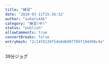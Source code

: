 ```yaml
---
title: "練習"
date: '2020-03-11T15:36:32'
author: "subaru44k"
category: "練習(中)"
status: "publish"
allowComments: true
convertBreaks: false
entryHash: "2c14f8139f5de8d6007789f194d98c4a"
---
```

39分ジョグ
